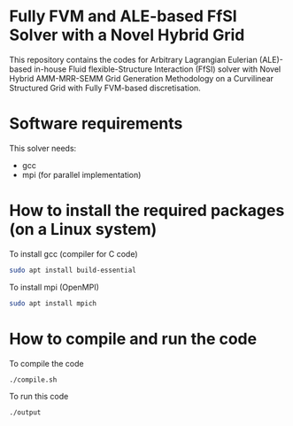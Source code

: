 # Fully FVM and ALE-based FfSI Solver with a Novel Hybrid Grid
This repository contains the codes for Arbitrary Lagrangian Eulerian (ALE)-based in-house Fluid flexible-Structure Interaction (FfSI) solver with Novel Hybrid AMM-MRR-SEMM Grid Generation Methodology on a Curvilinear Structured Grid with Fully FVM-based discretisation.

# Software requirements
This solver needs:

- gcc
- mpi (for parallel implementation)

# How to install the required packages (on a Linux system)

To install gcc (compiler for C code)

```bash
sudo apt install build-essential
```

To install mpi (OpenMPI)

```bash
sudo apt install mpich
```

# How to compile and run the code

To compile the code

```bash
./compile.sh
```
To run this code

```bash
./output
```
